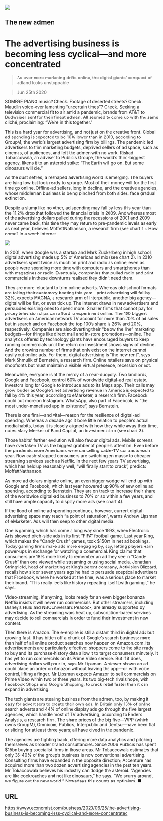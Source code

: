 ![](./images/20200627_WBD002_0.jpg)

## The new admen

# The advertising business is becoming less cyclical—and more concentrated

> As ever more marketing drifts online, the digital giants’ conquest of adland looks unstoppable

> Jun 25th 2020

SOMBRE PIANO music? Check. Footage of deserted streets? Check. Maudlin voice-over lamenting “uncertain times”? Check. Seeking a television commercial fit to air amid a pandemic, brands from AT&T to Budweiser sent for their finest admen. All seemed to come up with the same cliché, proclaiming: “We’re in this together.”

This is a hard year for advertising, and not just on the creative front. Global ad spending is expected to be 10% lower than in 2019, according to GroupM, the world’s largest advertising firm by billings. The pandemic led advertisers to trim marketing budgets, deprived sellers of ad space, such as cinemas, of audiences, and left the admen with no work. Rishad Tobaccowala, an adviser to Publicis Groupe, the world’s third-biggest agency, likens it to an asteroid strike: “The Earth will go on. But some dinosaurs will die.”

As the dust settles, a reshaped advertising world is emerging. The buyers are lying low but look ready to splurge. Most of their money will for the first time go online. Offline-ad sellers, long in decline, and the creative agencies, whose middleman business is being pinched from both sides, face gradual extinction.

Despite a slump like no other, ad spending may fall by less this year than the 11.2% drop that followed the financial crisis in 2009. And whereas most of the advertising dollars pulled during the recessions of 2001 and 2009 never came back, this time they may return to pre-pandemic levels as early as next year, believes MoffettNathanson, a research firm (see chart 1 ). How come? In a word: internet.

![](./images/20200627_WBC180.png)

In 2001, when Google was a startup and Mark Zuckerberg in high school, digital advertising made up 5% of America’s ad mix (see chart 2). In 2010 advertisers spent twice as much on print and radio as online, even as people were spending more time with computers and smartphones than with magazines or radio. Eventually, companies that pulled radio and print commercials in these downturns realised they didn’t need them.

They are more reluctant to trim online adverts. Whereas old-school formats are taking their customary beating this year—print advertising will fall by 32%, expects MAGNA, a research arm of Interpublic, another big agency—digital will be flat, or even tick up. The internet draws in new advertisers and persuades existing ones to spend more. Smaller firms that cannot pay for pricey television clips can afford to experiment online. The 100 biggest advertisers on American network TV account for more than 70% of ad sales but in search and on Facebook the top 100’s share is 26% and 20%, respectively. Companies are also diverting their “below the line” marketing budgets—for things like direct mail and in-store promotions—online. The analytics offered by technology giants have encouraged buyers to keep running commercials until the return on investment shows signs of decline. And the growing number of firms that only exist on the internet cannot easily cut online ads. For them, digital advertising is “the new rent”, says Mark Shmulik of Bernstein, a research firm. Online retailers save on physical shopfronts but must maintain a visible virtual presence, recession or not.

Meanwhile, everyone is at the mercy of a near-duopoly. Two landlords, Google and Facebook, control 60% of worldwide digital-ad real estate. Investors long for Google to introduce ads to its Maps app. Their calls may grow louder as Google’s net advertising revenue in America is expected to fall by 4% this year, according to eMarketer, a research firm. Facebook could put more on Instagram. WhatsApp, also part of Facebook, is “the most under-monetised app in existence”, says Bernstein.

There is one final—and vital—reason for the resilience of digital-ad spending. Whereas a decade ago it bore little relation to people’s actual media habits, today it is closely aligned with how they while away their time, notes Mary Meeker of Bond Capital, an investment firm (see chart 3).

Those habits’ further evolution will also favour digital ads. Mobile screens have overtaken TV as the biggest grabber of people’s attention. Even before the pandemic more Americans were cancelling cable-TV contracts each year. Now cash-strapped consumers are switching en masse to cheaper streaming services such as Netflix. In the next few years TV advertising, which has held up reasonably well, “will finally start to crack”, predicts MoffettNathanson.

As more ad dollars migrate online, an even bigger wodge will end up with Google and Facebook, which last year hoovered up 90% of new online ad spending, according to Bernstein. They are on track to increase their share of the worldwide digital-ad business to 70% or so within a few years, and still have ample capacity to display more ads (see chart 4).

If the flood of online ad spending continues, however, current digital-advertising space may reach “a point of saturation”, warns Andrew Lipsman of eMarketer. Ads will then seep to other digital media.

One is gaming, which has come a long way since 1993, when Electronic Arts showed pitch-side ads in its first “FIFA” football game. Last year King, which makes the “Candy Crush” games, took $150m in net ad bookings. Today gaming firms make ads more engaging by, say, letting players earn power-ups in exchange for watching a commercial. King claims that consumers are 18% more likely to remember an ad they see in “Candy Crush” than one viewed while streaming or using social media. Jonathan Stringfield, head of marketing at King’s parent company, Activision Blizzard, recalls how six or seven years ago he had to persuade sceptical advertisers that Facebook, where he worked at the time, was a serious place to market their brand. “This really feels like history repeating itself [with gaming],” he says.

Video-streaming, if anything, looks ready for an even bigger bonanza. Netflix insists it will never run commercials. But other streamers, including Disney’s Hulu and NBCUniversal’s Peacock, are already supported by advertising. As the streaming wars heat up, subscription-based services may decide to sell commercials in order to fund their investment in new content.

Then there is Amazon. The e-empire is still a distant third in digital ads but growing fast. It has bitten off a chunk of Google’s search business: more than half of all online product searches now happen on Amazon.com. Its advertisements are particularly effective: shoppers come to the site ready to buy and its purchase-history data allow it to target consumers minutely. It has yet to run commercials on its Prime Video service. But if it does, advertising dollars will pour in, says Mr Lipsman. A viewer shown an ad could place an order on Amazon without leaving the app—or, with voice control, lifting a finger. Mr Lipsman expects Amazon to sell commercials on Prime Video within two or three years. Its two big-tech rivals hope, with Facebook Shops and Google Shopping, to crack retail faster than it can expand in advertising.

The tech giants are stealing business from the admen, too, by making it easy for advertisers to create their own ads. In Britain only 13% of online search adverts and 44% of online display ads go through the five largest agencies, which handle most of TV advertising, according to Enders Analysis, a research firm. The share prices of the big five—WPP (which owns GroupM), Omnicom, Publicis, Interpublic and Dentsu—have been flat or sliding for at least three years; all have dived in the pandemic.

The agencies are fighting back, offering more data analytics and pitching themselves as broader brand consultancies. Since 2006 Publicis has spent $15bn buying specialist firms in those areas. Mr Tobaccowala estimates that only 35-40% of the group’s business is now conventional advertising. Consulting firms have expanded in the opposite direction; Accenture has acquired more than two dozen advertising agencies in the past ten years. Mr Tobaccowala believes his industry can dodge the asteroid. “Agencies are like cockroaches and not like dinosaurs,” he says. “We scurry around, we figure out the new world.” Nowadays this counts as optimism. ■

## URL

https://www.economist.com/business/2020/06/25/the-advertising-business-is-becoming-less-cyclical-and-more-concentrated

